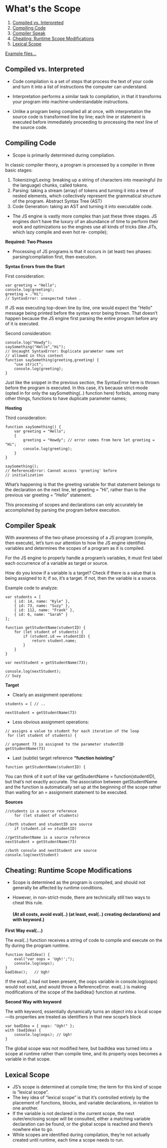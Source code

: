 # What's the Scope

1. [Compiled vs. Interpreted](#compiledVSInterpreted)
2. [Compiling Code](#compilingCode)
3. [Compiler Speak](#compilingSpeak)
4. [Cheating: Runtime Scope Modifications](#runtimeScopeModifications)
5. [Lexical Scope](#lexicalScope)

[Example files...](../Examples/CompilingErrors/)

## <a id="compiledVSInterpreted"></a> Compiled vs. Interpreted

- Code compilation is a set of steps that process the text of your code and turn it into a list of instructions the computer can understand.

- Interpretation performs a similar task to compilation, in that it transforms your program into machine-understandable instructions.

- Unlike a program being compiled all at once, with interpretation the source code is transformed line by line; each line or statement is executed before immediately proceeding to processing the next line of the source code.

## <a id="compilingCode"></a> Compiling Code

- Scope is primarily determined during compilation.

In classic compiler theory, a program is processed by a compiler in three basic stages:

1. Tokenizing/Lexing: breaking up a string of characters into meaningful (to the language) chunks, called tokens.
2. Parsing: taking a stream (array) of tokens and turning it into a tree of nested elements, which collectively represent the grammatical structure of the program. Abstract Syntax Tree (AST)
3. Code Generation: taking an AST and turning it into executable code.

- The JS engine is vastly more complex than just these three stages. JS engines don’t have the luxury of an abundance of time to perform their work and optimizations so the engines use all kinds of tricks (like JITs, which lazy compile and even hot re- compile);

**Required: Two Phases**

- Processing of JS programs is that it occurs in (at least) two phases: parsing/compilation first, then execution.

**Syntax Errors from the Start**

First consideration:

```
var greeting = "Hello";
console.log(greeting);
greeting = ."Hi";
// SyntaxError: unexpected token .
```

If JS was executing top-down line by line, one would expect the "Hello" message being printed before the syntax error being thrown. That doesn’t happen because the JS engine first parsing the entire program before any of it is executed.

Second consideration:

```
console.log("Howdy");
saySomething("Hello","Hi");
// Uncaught SyntaxError: Duplicate parameter name not
// allowed in this context
function saySomething(greeting,greeting) {
    "use strict";
    console.log(greeting);
}
```

Just like the snippet in the previous section, the SyntaxError here is thrown before the program is executed. In this case, it’s because strict-mode (opted in for only the saySomething(..) function here) forbids, among many other things, functions to have duplicate parameter names;

**Hosting**

Third consideration:

```
function saySomething() {
    var greeting = "Hello";
    {
        greeting = "Howdy"; // error comes from here let greeting = "Hi";
        console.log(greeting);
    }
}

saySomething();
// ReferenceError: Cannot access 'greeting' before
// initialization
```

What’s happening is that the greeting variable for that statement belongs to the declaration on the next line, let greeting = "Hi", rather than to the previous var greeting = "Hello" statement.

This processing of scopes and declarations can only accurately be accomplished by parsing the program before execution.

## <a id="compilingSpeak"></a> Compiler Speak

With awareness of the two-phase processing of a JS program (compile, then execute), let’s turn our attention to how the JS engine identifies variables and determines the scopes of a program as it is compiled.

For the JS engine to properly handle a program’s variables, it must first label each occurrence of a variable as target or source.

How do you know if a variable is a target? Check if there is a value that is being assigned to it; if so, it’s a target. If not, then the variable is a source.

Example code to analyze:

```
var students = [
    { id: 14, name: "Kyle" },
    { id: 73, name: "Suzy" },
    { id: 112, name: "Frank" },
    { id: 6, name: "Sarah" }
];

function getStudentName(studentID) {
    for (let student of students) {
        if (student.id == studentID) {
            return student.name;
        }
    }
}

var nextStudent = getStudentName(73);

console.log(nextStudent);
// Suzy
```

**Target**

- Clearly an assignment operations:

```
students = [ // ..
```

```
nextStudent = getStudentName(73)
```

- Less obvious assignment operations:

```
// assigns a value to student for each iteration of the loop
 for (let student of students) {
```

```
// argument 73 is assigned to the parameter studentID
getStudentName(73)
```

- Last (subtle) target reference **“function hoisting”**

```
function getStudentName(studentID) {
```

You can think of it sort of like var getStudentName = function(studentID), but that’s not exactly accurate.
The association between getStudentName and the function is automatically set up at the beginning of the scope rather than waiting for an = assignment statement to be executed.

**Sources**

```
//students is a source reference
    for (let student of students)
```

```
//both student and studentID are source
    if (student.id == studentID)
```

```
//getStudentName is a source reference
nextStudent = getStudentName(73)
```

```
//both console and nextStudent are source
console.log(nextStudent)
```

## <a id="runtimeScopeModifications"></a> Cheating: Runtime Scope Modifications

- Scope is determined as the program is compiled, and should not generally be affected by runtime conditions.
- However, in non-strict-mode, there are technically still two ways to cheat this rule.

  #### (At all costs, avoid eval(..) (at least, eval(..) creating declarations) and with keyword.)

**First Way eval(...)**

The eval(..) function receives a string of code to compile and execute on the fly during the program runtime.

```
function badIdea() {
    eval("var oops = 'Ugh!';");
    console.log(oops);
}
badIdea();   // Ugh!
```

If the eval(..) had not been present, the oops variable in console.log(oops) would not exist, and would throw a ReferenceError. eval(..) is making modifications of the scope of the badIdea() function at runtime.

**Second Way with keyword**

The with keyword, essentially dynamically turns an object into a local scope—its properties are treated as identifiers in that new scope’s block

```
var badIdea = { oops: "Ugh!" };
with (badIdea) {
    console.log(oops); // Ugh!
}
```

The global scope was not modified here, but badIdea was turned into a scope at runtime rather than compile time, and its property oops becomes a variable in that scope.

## <a id="lexicalScope"></a> Lexical Scope

- JS’s scope is determined at compile time; the term for this kind of scope is “lexical scope”.
- The key idea of “lexical scope” is that it’s controlled entirely by the placement of functions, blocks, and variable declarations, in relation to one another.
- If the variable is not declared in the current scope, the next outer/enclosing scope will be consulted, either a matching variable declaration can be found, or the global scope is reached and there’s nowhere else to go.
- While scopes are identified during compilation, they’re not actually created until runtime, each time a scope needs to run.
